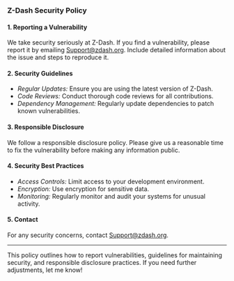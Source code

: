 

### Z-Dash Security Policy

#### 1. Reporting a Vulnerability
We take security seriously at Z-Dash. If you find a vulnerability, please report it by emailing [Support@zdash.org](mailto:Support@zdash.org). Include detailed information about the issue and steps to reproduce it.

#### 2. Security Guidelines
- *Regular Updates:* Ensure you are using the latest version of Z-Dash.
- *Code Reviews:* Conduct thorough code reviews for all contributions.
- *Dependency Management:* Regularly update dependencies to patch known vulnerabilities.

#### 3. Responsible Disclosure
We follow a responsible disclosure policy. Please give us a reasonable time to fix the vulnerability before making any information public.

#### 4. Security Best Practices
- *Access Controls:* Limit access to your development environment.
- *Encryption:* Use encryption for sensitive data.
- *Monitoring:* Regularly monitor and audit your systems for unusual activity.

#### 5. Contact
For any security concerns, contact [Support@zdash.org](mailto:Support@zdash.org).

---

This policy outlines how to report vulnerabilities, guidelines for maintaining security, and responsible disclosure practices. If you need further adjustments, let me know!

